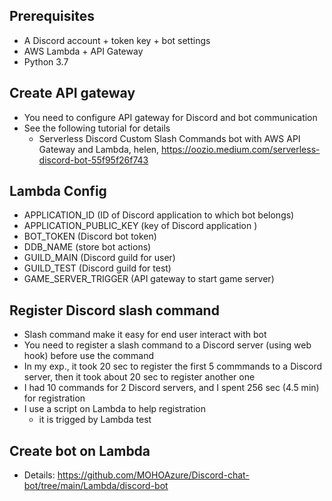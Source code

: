
## Prerequisites
* A Discord account + token key + bot settings
* AWS Lambda + API Gateway
* Python 3.7

## Create API gateway
* You need to configure API gateway for Discord and bot communication
* See the following tutorial for details
  * Serverless Discord Custom Slash Commands bot with AWS API Gateway and Lambda, helen, https://oozio.medium.com/serverless-discord-bot-55f95f26f743

## Lambda Config
* APPLICATION_ID (ID of Discord application to which bot belongs)
* APPLICATION_PUBLIC_KEY (key of Discord application )
* BOT_TOKEN (Discord bot token)
* DDB_NAME (store bot actions)
* GUILD_MAIN (Discord guild for user)
* GUILD_TEST (Discord guild for test)
* GAME_SERVER_TRIGGER (API gateway to start game server)

## Register Discord slash command
* Slash command make it easy for end user interact with bot
* You need to register a slash command to a Discord server (using web hook) before use the command
* In my exp., it took 20 sec to register the first 5 commmands to a Discord server, then it took about 20 sec to register another one
* I had 10 commands for 2 Discord servers, and I spent 256 sec (4.5 min) for registration
* I use a script on Lambda to help registration
  * it is trigged by Lambda test

## Create bot on Lambda
* Details: https://github.com/MOHOAzure/Discord-chat-bot/tree/main/Lambda/discord-bot
